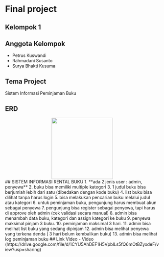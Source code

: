 # Final project
## Kelompok 1
## Anggota Kelompok
- Petrus Kuswandi
- Rahmadani Susanto
- Surya Bhakti Kusuma
## Tema Project
Sistem Informasi Peminjaman Buku
## ERD
<div align="center">
  <img height="200" src="https://gitlab.com/petruskuswandi1/perpustakaan/-/raw/final/ERD-Diagram.jpg"  />
</div>
## SISTEM INFORMASI RENTAL BUKU
1. **ada 2 jenis user : admin, penyewa**
2. buku bisa memiliki multiple kategori
3. 1 judul buku bisa berjumlah lebih dari satu (dibedakan dengan kode buku)
4. list buku bisa dilihat tanpa harus login
5. bisa melakukan pencarian buku melalui judul atau kategori
6. untuk peminjaman buku, pengunjung harus membuat akun sebagai penyewa
7. pengunjung bisa register sebagai penyewa, tapi harus di approve oleh admin (cek validasi secara manual)
8. admin bisa menambah data buku, kategori dan assign kategori ke buku
9. penyewa maksimal pinjam 3 buku.
10. peminjaman maksimal 3 hari.
11. admin bisa melihat list buku yang sedang dipinjam
12. admin bisa melihat penyewa yang terkena denda ( 3 hari belum kembalikan buku)
13. admin bisa melihat log peminjaman buku
## Link Video
- Video (https://drive.google.com/file/d/1CYU5AhDEF1H5VpblLs5fQ6mOtBZyxdeF/view?usp=sharing)
